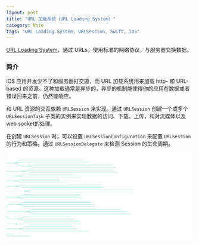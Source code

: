 ```yaml
---
layout: post
title: "URL 加载系统（URL Loading System）"
category: Note
tags: "URL Loading System, URLSession, Swift, iOS"
---
```


[URL Loading System][URL_Loading_System]，通过 URLs，使用标准的网络协议，与服务器交换数据。

<!-- more -->

### 简介

iOS 应用开发少不了和服务器打交道，而 URL 加载系统用来加载 http- 和 URL-based 的资源。这种加载通常是异步的，异步的机制能使得你的应用在数据或者错误回来之前，仍然能响应。

和 URL 资源的交互依赖 `URLSession` 来实现。通过 `URLSession` 创建一个或多个 `URLSessionTask` 子类的实例来实现数据的访问、下载、上传，和对流媒体以及 web socket的处理。

在创建 `URLSession` 时，可以设置 `URLSessionConfiguration` 来配置 `URLSession` 的行为和策略。通过 `URLSessionDelegate` 来检测 Session 的生命周期。

![URLSession](/assets/images/2022-05-04/url-loading-system.svg)


[URL_Loading_System]: https://developer.apple.com/documentation/foundation/url_loading_system
